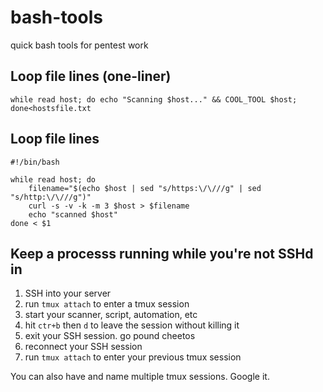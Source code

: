 # bash-tools
quick bash tools for pentest work

## Loop file lines (one-liner)
```
while read host; do echo "Scanning $host..." && COOL_TOOL $host; done<hostsfile.txt
```

## Loop file lines
```
#!/bin/bash
  
while read host; do
    filename="$(echo $host | sed "s/https:\/\///g" | sed "s/http:\/\///g")"
    curl -s -v -k -m 3 $host > $filename
    echo "scanned $host"
done < $1
```

## Keep a processs running while you're not SSHd in
1. SSH into your server
2. run `tmux attach` to enter a tmux session
3. start your scanner, script, automation, etc
4. hit `ctr+b` then `d` to leave the session without killing it
5. exit your SSH session. go pound cheetos
6. reconnect your SSH session
7. run `tmux attach` to enter your previous tmux session

You can also have and name multiple tmux sessions. Google it.

